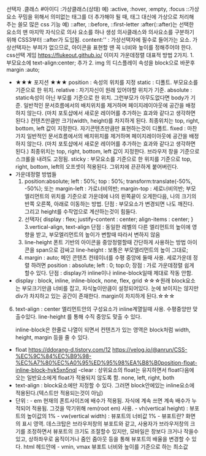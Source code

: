선택자
    .클래스   #아이디
    :가상클래스(상태)  예) :active, :hover, :empty, :focus
    ::가상요소
                꾸밈을 위해서 의미없는 태그를 더 추가해야 될 때, 태그 대신에 가상으로 처리해 주는 쓸모 많은 css 기능
       예) ::after, ::before, ::first-letter
    :after(::after)는 선택한 요소의 맨 마지막 자식으로 의사 요소를 하나 생성
    의사클래스와 의사요소를 구분하기 위해 CSS3부터 ::after가 도입됨.
    content:'' : 가상선택자에 필수로 들어가는 요소.
    가상선택자는 부피가 없으므로, 아이콘을 표현할 땐 꼭 너비와 높이를 정해주어야 한다.
    css선택 게임 https://flukeout.github.io/
이미지 가운데정렬 대표적 방법 2가지.
    1. 부모요소에 text-align:center; 추가
    2. img 의 디스플레이 속성을 block으로 바꾼후 margin :auto;
- ★★★ 포지션 ★★★
position : 속성의 위치를 지정
    static : 디폴트. 부모요소를 기준으로 한 위치.
    relative : 자기자신이 원래 있어야할 위치가 기준.
    absolute : static속성이 아닌 부모를 기준으로 한 위치. 그런부모가 아무도없다면 body가 기준.
            일반적인 문서흐름에서의 배치위치를 제거하며 페이지레이아웃에 공간을 배정하지 않는다.
            (마치 포토샵에서 새로운 레이어를 추가하는 효과와 같다고 생각하면 된다.)
            컨텐츠만큼만 크기(width, height)를 차지하게 된다.
            최종위치는 top, right, bottom, left 값이 지정한다.
            자기콘텐츠만큼만 표현하는것이 디폴트.
    fixed : 마찬가지 일반적인 문서흐름에서의 배치위치를 제거하며 페이지레이아웃에 공간을 배정하지 않는다.
            (마치 포토샵에서 새로운 레이어를 추가하는 효과와 같다고 생각하면 된다.)
            최종위치는 top, right, bottom, left 값이 지정한다.
            브라우저 창을 기준으로 스크롤을 내려도 고정됨.
    sticky : 부모요소를 기준으로 한 위치를 기준으로 top, right, bottom, left의 오프셋이 적용된다.
            그위치에 끈끈하게 붙어버린다.
- 가운데정렬 방법들
    1. position:absolute;
       left : 50%;
       top : 50%;
       transform:translate(-50%, -50%);
            또는 margin-left : 가로너비의반;
                margin-top : 세로너비의반;
    부모엘리먼트의 위치를 기준으로 가운데에 나의 왼쪽끝이 오게한다음, 나의 크기의 반쪽 오른쪽, 아래로 이동하는 방법.
    단점 : 부모요소가 변경되면 나도 깨진다.
        그리고  height를 수작업으로 계산하는것이 힘들다.
    2. 선택자{
        display : flex;
        justify-content : center;
        align-items : center;
    }
    3.vertical-align,  text-align
    단점 : 동일한 레벨의 다른 엘리먼트의 높이에 영향을 받고, 부모엘리먼트의 높이가 변할때 따라서 변하지 않음
    4. line-height    폰트 기반의 아이콘을 중앙정렬할때 간단하게 사용하는 방법
    아이콘을 span으로 감싸고 line-height : 보통은 부모엘리먼트의 높이 그대로;
    5. margin : auto;   메인 콘텐츠 컨테이너를 수평 중앙에 둘때 사용.
    세로가운데 정렬 하려면 position : absolute;   left : 0;   top:0;
    장점 : 가로 가운데정렬 쉽게 할수 있다.
    단점 : display가 inline이나 inline-block일때 제대로 작동 안함.
- display : block, inline, inline-block, none, flex, grid
☆☆☆원래 block요소는 부모크기만큼 너비를 잡고, 자식높이만큼이 설정되어있다.
눈에 보이지는 않지만 div가 차지하고 있는 공간이 존재한다. margin이 차지하게 된다.☆☆☆
6. text-align : center
    엘리먼트안의 구성요소가 inline계열일때 사용. 수평중앙만 맞출수있다.
    line-height 를 통해 수직 중앙도 맞출 수 있다.


    inline-block은 한줄로 나열이 되면서 컨텐츠가 있는 영역은 block처럼 width, height, margin 등을 줄 수 있다.
- float
https://ddorang-d.tistory.com/12
https://velog.io/@anrun/CSS-%EC%9C%84%EC%B9%98-%EC%A7%80%EC%A0%95%ED%95%98%EA%B8%B0position-float-inline-block-hyk5xn5nql
    -clear : 상위요소의 float는 유지하면서 float다음에 오는 일반요소에게 float가 적용되지 않도록 함.
        none, left, right, both
- text-align : block요소에만 지정할 수 있다. 그러면 block안에있는 inline요소에 적용된다.(텍스트만 적용되는것이 아님)
- 단위 : - em 현재의 폰트사이즈에 배수가 적용됨.  자식에 계속 쓰면 계속 배수가 누적되어 적용됨.
        그것을 막기위해 rem(root em) 사용.
        - vh(vertical height) : 뷰포트의 높이값의 1%
        - vw(vertical width) : 뷰포트의 너비값 1%
        - 뷰포트란? 화면의 표시 영역. 데스크탑은 브라우저창의 뷰포트와 같고, 사용자가 브라우저창의 크기를 조정하면서 뷰포트의 크기도 조절할수 있지만, 모바일은 창보다 크거나 작을수 있고, 상하좌우로 움직이거나 줌인 줌아웃 등을 통해 뷰포트의 배율을 변경할 수 있다.
        html 헤드안에 <meta name="viewport" content="width=device-width, initial-scale=1">
        - vmin, vmax 뷰포트 너비와 높이를 기준으로 하는 최소값
